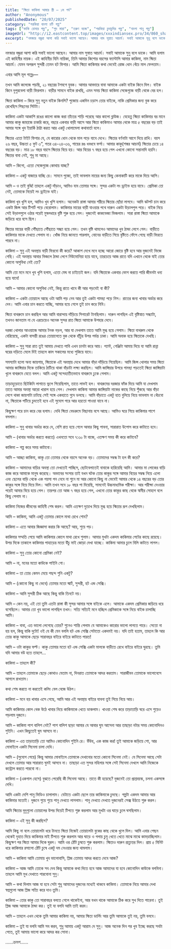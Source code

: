 ```yaml
---
title: "স্মিতা কাকিমা আমার স্ত্রী — ১ম পর্ব"
author: "Anonymous"
publishedDate: "20/07/2025"
category: "পরকিয়া বাংলা চটি গল্প"
tags: ["কাকি চোদার গল্প", "গুদ মারা", "তরুণ বয়স্ক", "পরকিয়া চুদাচুদির গল্প", "বাংলা পানু গল্প"]
imageUrl: "http://i2.eastcontent.top/images/xxxindiansex.pro/34/860_sharimara_regard_kamasutra.jpg"
excerpt: "নমস্কার বন্ধুরা আশা করি সবাই ভালো আছেন। আমার নাম সুস্নাত আচার্য। সবাই আমাকে সুনু বলে ডাকে। আমি হলাম এই কাহিনীর নায়ক। এই কাহিনীর যিনি নায়িকা, তিনি আমার কিশোর বয়সের ফ্যান্টাসি আমার কাকিমা, নাম স্মিতা..."
---
```


নমস্কার বন্ধুরা আশা করি সবাই ভালো আছেন। আমার নাম সুস্নাত আচার্য। সবাই আমাকে সুনু বলে ডাকে। আমি হলাম এই কাহিনীর নায়ক। এই কাহিনীর যিনি নায়িকা, তিনি আমার কিশোর বয়সের ফ্যান্টাসি আমার কাকিমা, নাম স্মিতা আচার্য। যেমন অপরূপ সুন্দরী তেমন হট ফিগার। আমি স্মিতা কাকিমার কথা ভেবেই রোজ ধোন খেঁচে মাল ফেলতাম।


এবার আসি মূল গল্পেঃ—


তখন আমি কলেজে পড়ছি, ২১ বছরের টগবগে যুবক। আমার আবদারে বাবা আমাকে একটা বাইক কিনে দিল। বাইক কিনে দুপুরবেলা বাড়ী ফিরলাম। বাড়ীর সামনে বাইক রাখছি, এমন সময় স্মিতা কাকিমা সেজেগুজে বাড়ী থেকে বের হল।


স্মিতা কাকিমা – কিরে সুনু নতুন বাইক কিনলি? পুজোয় একদিন চড়াস তোর বাইকে, নাকি প্রেমিকার জন্য বুক করে রেখেছিস পিছনের সিটটা।


কাকিমা একটা আকাশি রঙের কালো কাজ করা তাঁতের শাড়ি পরেছে আর কালো ব্লাউজ। যেহেতু স্মিতা কাকিমার বর মানে আমার কাকু জাহাজে চাকরি করে, বছরে একবার বাড়ী আসে আর স্মিতা কাকিমাও আমার থেকে মাত্র ৫ বছরের বড় তাই আমার সঙ্গে খুব ইয়ার্কি ঠাট্টা করত আর একটু খোলামেলা কথাবার্তা বলে।


স্মিতার এতো টাইট ফিগার যে, যে কারোর ধোন থেকে মাল পড়ে যাবে দেখে। স্মিতার বর্ণনাটা আগে দিয়ে রাখি। বয়স ২৬ বছর, উচ্চতা ৫ ফুট ৩”, গতর ৩৪-২৪-৩৬, গায়ের রঙ ধবধবে ফর্সা। আমার কাকু(শঙ্কর আচার্য) স্মিতার চেয়ে ১৪ বছরের বড়। মাত্র ১৮ বছর বয়সে স্মিতার বিয়ে হয়। আর বিয়ের ৭ বছর হয়ে গেল এখনো কোনো সন্তানাদি হয়নি। স্মিতার বাবা নেই, শুধু মা আছে।


আমি – কিগো, এতো সেজেগুজে কোথায় যাচ্ছ?

কাকিমা – একটু বাজারে যাচ্ছি রে। সামনে পুজো, তাই ভাবলাম মায়ের জন্য কিছু কেনাকাটি করে মাকে দিয়ে আসি।

আমি – ও তাই বুঝি! তাহলে একটু দাঁড়াও, আমিও যাব তোমার সঙ্গে। সুন্দর একটা লং ড্রাইভ হয়ে যাবে। প্রেমিকা তো নেই, তোমাকে নিয়েই লং ড্রাইভে যাই।


কাকিমা খুব খুশি হল, আমিও খুব খুশি হলাম। অনেকটা রাস্তা আমার শরীরে স্মিতার ছোঁয়া লাগবে। আমি ঝটপট চান করে একটা জিন্স আর টিশার্ট পড়ে বেরোলাম। কাকিমার মায়ের বাড়ী যাওয়ার পথে দারুন একটা উড়ালপুল পরে। বাইক নিয়ে সেই উড়ালপুলে ওঠার পরেই মুষলধারে বৃষ্টি শুরু হয়ে গেল। দুজনেই কাকভেজা ভিজলাম। সারা রাস্তা স্মিতা আমাকে জড়িয়ে ধরে বসে ছিল।


স্মিতার মায়ের বাড়ী পৌঁছাতে পৌঁছাতে সন্ধ্যা হয়ে গেল। তখন বৃষ্টি থামলেও আমাদের খুব ঠান্ডা লেগে গেল। বাড়ীতে কাকিমার মাকে দেখতে পেলাম না। খোঁজ নিয়ে জানতে পারলাম, বোনের বাড়ীতে গিয়ে বৃষ্টিতে ফেঁসে গেছে বাড়ী ফিরতে পারবে না।


কাকিমা – সুনু এই অবস্থায় বাড়ী ফিরবো কী করে? আকাশ দেখে মনে হচ্ছে আরো জোরে বৃষ্টি হবে আর দুজনেই ভিজে গেছি। এই অবস্থায় আবার ভিজলে ঠান্ডা লেগে নিউমোনিয়া হয়ে যাবে, তারচেয়ে আজ রাতে যদি এখানে থেকে যাই তোর কোনো অসুবিধা নেই তো?


আমি তো মনে মনে খুব খুশি হলাম, এতো মেঘ না চাইতেই জল। যদি স্মিতাকে একবার ভোগ করতে পারি জীবনটা ধন্য হয়ে যাবে!


আমি – আমার কোনো অসুবিধা নেই, কিন্তু রাতে খাবে কী আর পড়বেই বা কী?


কাকিমা – একটা তোয়ালে আছে ওটা আমি পড় নেব আর তুই একটা গামছা পড়ে নিস। রাতের জন্য খাবার অর্ডার করে দেব। আমি এবার চান করতে যাচ্ছি, আমার হয়ে গেলে তুই চান করে নিবি।


স্মিতা বাথরুমে চান করছিল আর আমি বারান্দায় দাঁড়িয়ে সিগারেট টানছিলাম। দারুন লাগছিল এই বৃষ্টিস্নাত সন্ধ্যাটা, তখনও জানতাম না যে এরচেয়েও অনেক সুন্দর রাত স্মিতা আমাকে উপহার দেবে।


দরজা খোলার আওয়াজে আমার টনক নড়ল, আর যা দেখলাম তাতে আমি মুগ্ধ হয়ে গেলাম। স্মিতা বাথরুম থেকে বেরিয়েছে, একটা বাসন্তী রঙের তোয়ালেতে বুক থেকে হাঁঁটুর উপর পর্যন্ত ঢাকা। আমি অবাক হয়ে স্মিতাকে দেখছি।


কাকিমা – সুনু সারা রাত তুই আমায় দেখতে পাবি এখন চানটা করে আয়। প্যান্ট, গেঞ্জিটা আমায় দিয়ে যা আমি রান্না ঘরের দড়িতে মেলে দিই তাহলে কাল সকালের মধ্যে শুকিয়ে যাবে।


সমস্যাটা হলো অন্য জায়গায়, স্মিতাকে এই অবস্থায় দেখে আমার বাঁড়া দাঁড়িয়ে গিয়েছিল। আমি জিন্স খোলার সময় স্মিতা আমার জাঙ্গিয়ার দিকে তাকিয়ে ঠাটিয়ে থাকা বাঁড়াটা লক্ষ্য করছিল। আমি জাঙ্গিয়ার উপরে গামছা পড়তেই স্মিতা জাঙ্গিয়াটা খুলে বাথরুমে যেতে বলল। আমি একটু সন্দেহাতীতভাবে বাথরুমে ঢুকে গেলাম।


তাড়াহুড়োতে ছিটকিনি লাগাতে ভুলে গিয়েছিলাম, তাতে লাভই হল। বাথরুমের দরজার ফাঁক দিয়ে আমি যা দেখলাম তাতে আমার অবস্থা আরো খারাপ হয়ে গেল। দেখলাম কাকিমা আমার জাঙ্গিয়াটা নাকের কাছে নিয়ে শুঁকছে আর বাঁড়া লেগে থাকা জায়গাটা চাটছে সেই সঙ্গে একহাতে গুদে ডলছে। আমি বাঁড়াতে একটু হাত বুলিয়ে নিয়ে ভাবলাম না খেঁচবো না, স্মিতাকে পটিয়ে চুদতেই হবে এই সুযোগ পরে আর হয়তো পাওয়া যাবে না।


কিছুক্ষণ পরে চান করে বের হলাম। দেখি স্মিতা বেডরুমে বিছানায় বসে আছে। আমিও ঘরে গিয়ে কাকিমার পাশে বসলাম।


কাকিমা – সুনু খাবার অর্ডার করে দে, বেশি রাত হয়ে গেলে আবার কিছু পাবনা, সারারাত উপোস করে কাটাতে হবে।

আমি – (খাবার অর্ডার করতে করতে) এখনতো সবে ৭:৩০ টা বাজে, এতক্ষণ সময় কী করে কাটাবে?

কাকিমা – গল্প করে সময় কাটাবো।

আমি – আচ্ছা কাকিমা, কাকু তো তোমার থেকে বয়সে অনেক বড়। তোমাদের সম্বন্ধ টা হল কী করে?

কাকিমা – আমাদের বাড়ির অবস্থা তো দেখতেই পাচ্ছিস, ছোটবেলাতেই বাবাকে হারিয়েছি আমি। আমার মা লোকের বাড়ি কাজ করে আমাকে মানুষ করেছে। অভাবের সংসার তাই যখন ঘটক তোর কাকুর সঙ্গে আমার বিয়ের সম্বন্ধ নিয়ে এলো এবং ছেলের বাড়ি থেকে এক পয়সা পন নেবে না শুনে মা আর কোনো কিছু না ভেবেই আমার থেকে ১৪ বছরের বড় তোর কাকুর সঙ্গে বিয়ে দিয়ে দিল। আমি তখন সবে ১৮ বছর পা দিয়েছি, সামনেই উচ্চমাধ্যমিক পরীক্ষা। আর পরীক্ষা দেওয়ার পরেই আমার বিয়ে হয়ে গেল। তারপর তো আজ ৭ বছর হয়ে গেল, এখনো তোর কাকুর কাছ থেকে স্বামীর সোহাগ বলে কিছু পেলাম না।


কাকিমা নিজের জীবনের কাহিনী শেষ করল। আমি এতক্ষণ দুচোখ দিয়ে মুগ্ধ হয়ে স্মিতার রূপ দেখছিলাম।


আমি – কাকিমা, আমি একটু তোমার কোলে মাথা রেখে শোব?

কাকিমা – এতে আবার জিজ্ঞাসা করার কি আছে? আয়, শুয়ে পড়।


কাকিমার সম্মতি পেয়ে আমি কাকিমার কোলে মাথা রেখে শুলাম। আমার মুখটা একদম কাকিমার পেটের কাছে রয়েছে। উপর দিকে তাকালে কাকিমার পাহাড়ের মতো উঁচু মাই জোড়া দেখা যাচ্ছে। কাকিমা আমার চুলে বিলি কাটতে লাগল।


কাকিমা – সুনু তোর কোনো প্রেমিকা নেই?

আমি – না, মনের মতো কাউকে পাইনি গো।

কাকিমা – তা তোর কেমন মেয়ে পছন্দ শুনি একটু?

আমি – (কোনো কিছু না ভেবে) তোমার মতো স্মার্ট, সুন্দরী, হট এন্ড সেক্সি।

কাকিমা – আমি সুন্দরী ঠিক আছে কিন্তু বাকি তিনটে নয়।

আমি – কেন নয়, এই তো তুমি এতটা রাস্তা কী সুন্দর আমার সঙ্গে বাইকে এলে। আমাকে একদম প্রেমিকার জড়িয়ে ধরে বসেছিলে। আমার তো খুব ভালো লাগছিল তখন। সত্যি সত্যিই মনে হচ্ছিল প্রেমিকাকে সঙ্গে নিয়ে বাইক চালাচ্ছি আমি।

কাকিমা – বাবা, এত ভালো লেগেছে তোর? শুনেও শান্তি পেলাম যে আমাকেও কারোর ভালো লাগতে পারে। সেতো না হয় হল, কিন্তু বাকি দুটো! ওই যে কী যেন বললি হট এন্ড সেক্সি সেটাতো একদম‌ই নয়। যদি তাই হতাম, তাহলে কি আর তোর কাকু আমাকে ছেড়ে সারাবছর বাইরে বাইরে কাটাতে পারত!

আমি – ওটা কাকুর ফল্ট। কাকু তোমার মতো হট এন্ড সেক্সি একটা মালকে বাড়ীতে রেখে বাইরে‌ বাইরে ঘুরছে। তুমি যদি আমার ব‌উ হতে তাহলে…

কাকিমা – তাহলে কী?

আমি – তাহলে তোমাকে ছেড়ে কোথাও যেতাম না, দিনরাত তোমাকে আদর করতাম। সারাজীবন তোমাকে ভালোবেসে আগলে রাখতাম।


কথা শেষ করতে না করতেই কলিং বেল বেজে উঠল।


কাকিমা – মনে হয় খাবার এসে গেছে, আমি আর এই অবস্থায় বাইরে যাবনা তুই গিয়ে নিয়ে আয়।


আমি কাকিমার কোল থেক উঠে খাবার নিয়ে কাকিমাকে খেতে ডাকলাম। খাওয়া শেষ‌ করে তাড়াতাড়ি ঘরে এসে শুয়েও পড়লাম দুজনে।


আমি – কাকিমা পাশ বালিশ নেই? পাশ বালিশ ছাড়া আমার যে আবার ঘুম আসেনা আর তাছাড়া নটার সময় কোনোদিনও শুইনি। এখন কিছুতেই ঘুম আসবে না।

কাকিমা – এত তাড়াতাড়ি তো আমিও কোনোদিন শুইনি রে। উঁউহ, এক কাজ কর! তুই আমাকে জড়িয়ে শো, আর মোবাইলে একটা সিনেমা চালা দেখি।

আমি – (সুযোগ পেয়ে) কিন্তু আমার মোবাইলে তোমাকে দেখানোর মতো কোনো সিনেমা নেই। যে সিনেমা আছে সেটা দেখলে তোমার আর সারারাত ঘুমই আসবে না। তাছাড়া এত সুন্দর মহিলার সঙ্গে সেই সিনেমা দেখলে আমি নিজেকে কন্ট্রোল করতে পারবো না।

কাকিমা – (একগাল হেসে) বুঝতে পেরেছি কী সিনেমা আছে। তাতে কী হয়েছে? দুজনেই তো প্রাপ্তবয়স্ক, চলনা একসঙ্গে দেখি।


আমি একটা দেশি পানু ভিডিও চালালাম। যেটাতে একটা ছেলে তার কাকিমাকে চুদছে। গল্পটা একদম আমার আর কাকিমার মতোই। দুজনে শুয়ে শুয়ে পানু দেখতে লাগলাম। পানু দেখতে দেখতে দুজনেরই সেক্স উঠতে শুরু করল।

আমি স্মিতার দুদুগুলো তোয়ালের উপর দিয়েই টিপতে শুরু করলাম আর মুখটা ওর ঘাড়ে চুলে ঘসছিলাম।


কাকিমা – এই সুনু কী করছিস?


আমি কিছু না বলে তোয়ালেটা ধরে টানতে স্মিতা নিজেই তোয়ালেটা বুকের কাছ থেকে খুলে দিল। আমি এবার পেছন থেকেই দুহাত দিয়ে কাকিমার মাই টিপতে শুরু করলাম আর ঘাড়ে ও গলায় চুমু খেতে খেতে মাঝে মাঝে কামড়াচ্ছিলাম। কিছুক্ষণ পর স্মিতা আমার দিকে ঘুরল। আমি ওর ঠোঁট চুষতে শুরু করলাম। স্মিতাও দারুন প্রত্যুত্তর দিল। প্রায় ৫ মিনিট ধরে কাকিমার রসালো ঠোঁট চুষে একটু দম নেওয়ার জন্য থামলাম।


আমি – কাকিমা আমি তোমায় খুব ভালোবাসি, প্লিজ তোমায় আদর করতে দেবে আজ?

কাকিমা – আজ আমি তোকে সব দেব কিন্তু আমাকে কথা দিতে হবে আজ আমাদের যা হবে কোনোদিন কাউকে বলবিনা। তাহলে আমি মুখ দেখাতে পারবোনা সুনু।

আমি – কথা দিলাম আজ যা হবে সেটা শুধু আমাদের দুজনের মধ্যেই থাকবে কাকিমা। তোমাকে নিয়ে আমার দেখা স্বপ্নগুলো আজ প্লিজ সত্যি করে দাও তুমি।

কাকিমা – তোর কাকু তো সারাবছর বলতে গেলে থাকেইনা, আর যখন থাকে আমাকে ঠিক করে সুখ দিতে পারেনা। তুই প্লিজ আজ আমাকে ঠান্ডা কর। তুই যা বলবি আমি তাই করব।

আমি – তাহলে এখন থেকে তুমি আমার কাকিমা নয়, আমার স্মিতা ডার্লিং আর তুমি আমাকে তুই নয়, তুমি বলবে।

কাকিমা – তুই যা বলবি আমি সব করব, শুধু আমায় একটু আরাম দে সুনু। আজ অনেক দিন পর খুব ইচ্ছে করছে সবটা পেতে, তুই আমায় ভালো করে আদর কর সোনা।


……ক্রমশ……
